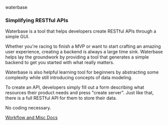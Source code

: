 waterbase

### Simplifying RESTful APIs

Waterbase is a tool that helps developers create RESTful APIs through a simple GUI.

Whether you're racing to finish a MVP or want to start crafting an amazing user experience, creating a backend is always a large time sink. Waterbase helps lay the groundwork by providing a tool that generates a simple backend to get you started with what really matters.

Waterbase is also helpful learning tool for beginners by abstracting some complexity while still introducing concepts of data modeling.

To create an API, developers simply fill out a form describing what resources their product needs and press "create server". Just like that, there is a full RESTful API for them to store their data.

No coding necessary.

[Workflow and Misc Docs](https://github.com/waterbase/documents/wiki)

